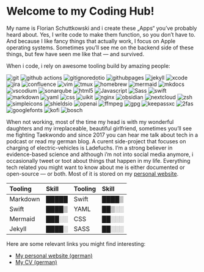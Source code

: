 # Welcome to my Coding Hub!

My name is Florian Schuttkowski and i create these „Apps“ you’ve probably heard about. Yes, I write code to make them function, so you don’t have to. And because I like fancy things that actually work, I focus on Apple operating systems. Sometimes you’ll see me on the backend side of these things, but few have seen me like that — and survived.

When i code, i rely on awesome tooling build by amazing people:

<p>
<!-- Development Tools -->
<img alt="git" src="https://img.shields.io/badge/-Git-F05032?style=flat-square&logo=git&logoColor=white" />
<img alt="github actions" src="https://img.shields.io/badge/-Github_Actions-2088FF?style=flat-square&logo=github-actions&logoColor=white" />
<img alt="gitignoredotio" src="https://img.shields.io/badge/-gitignore.io-204ECF?style=flat-square&logo=gitignoredotio&logoColor=white" />
<img alt="githubpages" src="https://img.shields.io/badge/-GitHub_Pages-222222?style=flat-square&logo=githubpages&logoColor=white" />
<img alt="jekyll" src="https://img.shields.io/badge/-Jekyll-CC0000?style=flat-square&logo=jekyll&logoColor=white" />
<img alt="xcode" src="https://img.shields.io/badge/-Xcode-147EFB?style=flat-square&logo=xcode&logoColor=white" />
<img alt="jira" src="https://img.shields.io/badge/-Jira-0052CC?style=flat-square&logo=tmux&logoColor=white" />
<img alt="confluence" src="https://img.shields.io/badge/-Confluence-172B4D?style=flat-square&logo=confluence&logoColor=white" />
<img alt="vim" src="https://img.shields.io/badge/-Vim-019733?style=flat-square&logo=vim&logoColor=white" />
<img alt="tmux" src="https://img.shields.io/badge/-tmux-1BB91F?style=flat-square&logo=tmux&logoColor=white" />
<img alt="homebrew" src="https://img.shields.io/badge/-Homebrew-FBB040?style=flat-square&logo=homebrew&logoColor=white" />
<img alt="mermaid" src="https://img.shields.io/badge/-Mermaid-FF3670?style=flat-square&logo=mermaid&logoColor=white" />
<img alt="mkdocs" src="https://img.shields.io/badge/-Material_for_MKDocs-526CFE?style=flat-square&logo=materialformkdocs&logoColor=white" />
<img alt="vscodium" src="https://img.shields.io/badge/-VSCodium-2F80ED?style=flat-square&logo=vscodium&logoColor=white" />
<img alt="sonarqube" src="https://img.shields.io/badge/-SonarQube-4E9BCD?style=flat-square&logo=sonarqube&logoColor=white" />

<!-- Programming Languages and Frameworks -->
<img alt="html5" src="https://img.shields.io/badge/-HTML5-E34F26?style=flat-square&logo=html5&logoColor=white" />
<img alt="Javascript" src="https://img.shields.io/badge/-javascript-f7df1c?style=flat-square&logo=javascript&logoColor=black" />
<img alt="Sass" src="https://img.shields.io/badge/-Sass-CC6699?style=flat-square&logo=sass&logoColor=white" />
<img alt="swift" src="https://img.shields.io/badge/-Swift-F05138?style=flat-square&logo=swift&logoColor=white" />
<img alt="markdown" src="https://img.shields.io/badge/-Markdown-000000?style=flat-square&logo=markdown&logoColor=white" />
<img alt="yaml" src="https://img.shields.io/badge/-YAML-CB171E?style=flat-square&logo=yaml&logoColor=white" />
<img alt="css" src="https://img.shields.io/badge/-CSS-1572B6?style=flat-square&logo=css3&logoColor=white" />
<img alt="uikit" src="https://img.shields.io/badge/-UIkit-2396F3?style=flat-square&logo=uikit&logoColor=white" />

<!-- Server -->
<img alt="nginx" src="https://img.shields.io/badge/-NGINX-009639?style=flat-square&logo=nginx&logoColor=white" />

<!-- Productivity and Note-taking -->
<img alt="obsidian" src="https://img.shields.io/badge/-Obsidian-7C3AED?style=flat-square&logo=obsidian&logoColor=white" />
<img alt="nextcloud" src="https://img.shields.io/badge/-Nextcloud-0082C9?style=flat-square&logo=nextcloud&logoColor=white" />
<img alt="zsh" src="https://img.shields.io/badge/-Zsh-F15A24?style=flat-square&logo=zsh&logoColor=white" />
<img alt="simpleicons" src="https://img.shields.io/badge/-Simple_Icons-111111?style=flat-square&logo=simpleicons&logoColor=white" />
<img alt="shieldsio" src="https://img.shields.io/badge/-Shields.io-000000?style=flat-square&logo=shieldsdotio&logoColor=white" />
<img alt="openai" src="https://img.shields.io/badge/-OpenAI-412991?style=flat-square&logo=openai&logoColor=white" />

<!-- CLI -->
<img alt="ffmpeg" src="https://img.shields.io/badge/-FFmpeg-007808?style=flat-square&logo=ffmpeg&logoColor=white" />

<!-- Security -->
<img alt="gpg" src="https://img.shields.io/badge/-Gnu_Privacy_Guard-0093DD?style=flat-square&logo=gnuprivacyguard&logoColor=white" />
<img alt="keepassxc" src="https://img.shields.io/badge/-KeePassXC-6CAC4D?style=flat-square&logo=keepassxc&logoColor=white" />
<img alt="2fas" src="https://img.shields.io/badge/-2FAS-EC1C24?style=flat-square&logo=2fas&logoColor=white" />

<!-- Other -->
<img alt="googlefonts" src="https://img.shields.io/badge/-Google_Fonts-4285F4?style=flat-square&logo=googlefonts&logoColor=white" />
<img alt="kofi" src="https://img.shields.io/badge/-KoFi-FF5E5B?style=flat-square&logo=kofi&logoColor=white" />
<img alt="bosch" src="https://img.shields.io/badge/-Bosch-EA0016?style=flat-square&logo=bosch&logoColor=white" />
</p>

When not working, most of the time my head is with my wonderful daughters and my irreplaceable, beautiful girlfriend, sometimes you’ll see me fighting Taekwondo and since 2017 you can hear me talk about tech in a podcast or read my german blog. A curent side-project that focuses on charging of electric-vehicles is Ladefuchs. I’m a strong believer in evidence-based science and although i’m not into social media anymore, i occasionally tweet or toot about things that happen in my life. Everything tech related you might want to know about me is either documented or open-source — or both. Most of it is stored on my [personal website](https://florianschuttkowski.com).

|Tooling|Skill|Tooling|Skill|
|:--|:--|:--|:--|
|Markdown|█████|Swift|████▒|
|Swift|████▒|YAML|██▒░░|
|Mermaid|███░░|CSS|██░░░|
|Jekyll|████░|SASS|██░░░|

Here are some relevant links you might find interesting:

- [My personal website (german)](https://florianschuttkowski.com)
- [My CV (german)](https://florianschuttkowski.com/cv/)
